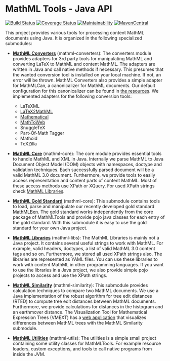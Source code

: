 # MathML Tools - Java API

[![Build Status](https://travis-ci.org/ag-gipp/MathMLTools.svg?branch=refactor)](https://travis-ci.org/ag-gipp/MathMLTools)
[![Coverage Status](https://coveralls.io/repos/github/ag-gipp/MathMLTools/badge.svg?branch=refactor)](https://coveralls.io/github/ag-gipp/MathMLTools?branch=refactor)
[![Maintainability](https://api.codeclimate.com/v1/badges/41afd4eab2afc1b28b4b/maintainability)](https://codeclimate.com/github/ag-gipp/MathMLTools/maintainability)
[![MavenCentral](https://maven-badges.herokuapp.com/maven-central/com.formulasearchengine/mathmltools/badge.svg)](https://maven-badges.herokuapp.com/maven-central/com.formulasearchengine/mathmltools/)

This project provides various tools for processing content MathML documents using Java. 
It is organized in the following specialized submodules:

- __[MathML Converters](mathml-converters)__ (mathml-converters): 
The converters module provides adapters for 3rd party tools for manipulating MathML and converting 
LaTeX to MathML and content MathML. The adapters are written in Java and call native methods if necessary.
This presumes that the wanted conversion tool is installed on your local machine. If not, an error will
be thrown. MathML Converters also provides a simple adapter for MathMLCan, a canonicalizer for MathML documents.
Our default configuration for this canonicalizer can be found in 
[the resources](mathml-converters/src/resources/com/formulasearchengine/mathmltools/converters/canonicalize/).
We implemented adapters for the following conversion tools:
   - LaTeXML
   - [LaTeX2MathML](https://github.com/Code-ReaQtor/latex2mathml)
   - [Mathematical](https://github.com/gjtorikian/mathematical)
   - [MathToWeb](http://www.mathtoweb.com/cgi-bin/mathtoweb_home.pl)
   - SnuggleTeX
   - Part-Of-Math Tagger
   - Mathoid
   - TeXZilla

- __[MathML Core](mathml-core)__ (mathml-core): 
The core module provides essential tools to handle MathML and XML in Java. Internally we parse MathML 
to Java Document Object Model (DOM) objects with namespaces, doctype and validation techniques. Each
successfully parsed document will be a valid MathML 3.0 document. Furthermore, we provide tools to easily
access representation and content parts of content MathML. Most of these access methods use XPath or XQuery.
For used XPath strings check [MathML Libraries](mathml-libs).

- __[MathML Gold Standard](mathml-gold)__ (mathml-core): 
This submodule contains tools to load, parse and manipulate our recently developed 
gold standard [MathMLBen](https://mathmlben.wmflabs.org/about). The gold standard works independently from
the core package of MathMLTools and provide pojo java classes for each entry of the gold standard. With this
submodule it is easy to use the gold standard for your own Java project.

- __[MathML Libraries](mathml-libs)__ (mathml-libs): 
The MathML Libraries is mainly not a Java project. It contains several useful strings to work with MathML.
For example, valid headers, doctypes, a list of valid MathML 3.0 content tags and so on. Furthermore, we
stored all used XPath strings also. The libraries are represented as YAML files. You can use these libraries
to work with content MathML in other programming languages. If you want to use the libraries in a Java project,
we also provide simple pojo projects to access and use the XPath strings.

- __[MathML Similarity](mathml-similarity)__ (mathml-similarity): 
This submodule provides calculation techniques to compare two MathML documents. We use a Java implementation of
the robust algorithm for tree edit distances (RTED) to compute tree edit distances between MathML documents.
Furthermore, we provide calculations for distances in the histogram and an earthmover distance. The
Visualization Tool for Mathematical Expression Trees (VMEXT) has a [web application](https://vmext.wmflabs.org/mergedASTs)
that visualizes differences between MathML trees with the MathML Similarity submodule.

- __[MathML Utilities](mathml-utils)__ (mathml-utils): 
The utilities is a simple small project containing some utility classes for MathMLTools. For example resource loaders,
custom exceptions, and tools to call native programs from inside the JVM.